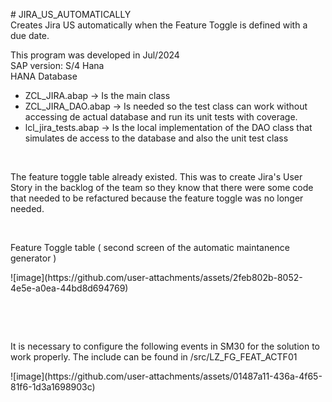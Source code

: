 <p># JIRA_US_AUTOMATICALLY<br />Creates Jira US automatically when the Feature Toggle is defined with a due date.</p>
<p>This program was developed in Jul/2024<br />SAP version: S/4 Hana<br />HANA Database</p>
<ul>
<li>ZCL_JIRA.abap -&gt; Is the main class</li>
<li>ZCL_JIRA_DAO.abap -&gt; Is needed so the test class can work without accessing de actual database and run its unit tests with coverage.</li>
<li>lcl_jira_tests.abap -&gt; Is the local implementation of the DAO class that simulates de access to the database and also the unit test class</li>
</ul>
<p>&nbsp;</p>
<p>The feature toggle table already existed. This was to create Jira's User Story in the backlog of the team so they know that there were some code that needed to be refactured because the feature toggle was no longer needed.</p>
<p>&nbsp;</p>
<p>Feature Toggle table ( second screen of the automatic maintanence generator )</p>
![image](https://github.com/user-attachments/assets/2feb802b-8052-4e5e-a0ea-44bd8d694769)

<p>&nbsp;</p>
<p>&nbsp;</p>
<p>It is necessary to configure the following events in SM30 for the solution to work properly. The include can be found in /src/LZ_FG_FEAT_ACTF01</p>
![image](https://github.com/user-attachments/assets/01487a11-436a-4f65-81f6-1d3a1698903c)

<p>&nbsp;</p>
